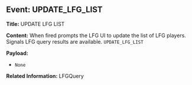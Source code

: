 ## Event: UPDATE_LFG_LIST

**Title:** UPDATE LFG LIST

**Content:**
When fired prompts the LFG UI to update the list of LFG players. Signals LFG query results are available.
`UPDATE_LFG_LIST`

**Payload:**
- `None`

**Related Information:**
LFGQuery